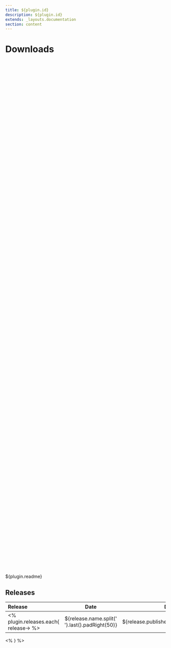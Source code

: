 ```yaml
---
title: ${plugin.id}
description: ${plugin.id}
extends: _layouts.documentation
section: content
---
```


# Downloads

<div style="position: relative; height:40vh; width:80vw">
    <canvas id="releases"></canvas>
</div>
<script type="module" src="$baseUrl/docs/${plugin.id}/${plugin.id}.js"></script>

${plugin.readme}

## Releases

| Release                               |                       Date                       |                   Downloads                    |                           Author |
| :------------ |:------------------------------------------------:|:----------------------------------------------:|---------------------------------:|
<% plugin.releases.each{ release-> %> |  ${release.name.split(' ').last().padRight(50)}  | ${release.published_at.take(10).padRight(50)}  | ${"$release.count".padRight(50)} | ${release.author.padRight(50)} |
<% } %>